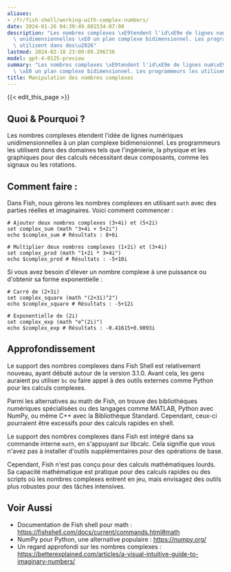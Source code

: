 ```yaml
---
aliases:
- /fr/fish-shell/working-with-complex-numbers/
date: 2024-01-26 04:39:49.601534-07:00
description: "Les nombres complexes \xE9tendent l'id\xE9e de lignes num\xE9riques\
  \ unidimensionnelles \xE0 un plan complexe bidimensionnel. Les programmeurs les\
  \ utilisent dans des\u2026"
lastmod: 2024-02-18 23:09:09.296736
model: gpt-4-0125-preview
summary: "Les nombres complexes \xE9tendent l'id\xE9e de lignes num\xE9riques unidimensionnelles\
  \ \xE0 un plan complexe bidimensionnel. Les programmeurs les utilisent dans des\u2026"
title: Manipulation des nombres complexes
---
```


{{< edit_this_page >}}

## Quoi & Pourquoi ?
Les nombres complexes étendent l'idée de lignes numériques unidimensionnelles à un plan complexe bidimensionnel. Les programmeurs les utilisent dans des domaines tels que l'ingénierie, la physique et les graphiques pour des calculs nécessitant deux composants, comme les signaux ou les rotations.

## Comment faire :
Dans Fish, nous gérons les nombres complexes en utilisant `math` avec des parties réelles et imaginaires. Voici comment commencer :

```fish
# Ajouter deux nombres complexes (3+4i) et (5+2i)
set complex_sum (math "3+4i + 5+2i")
echo $complex_sum # Résultats : 8+6i

# Multiplier deux nombres complexes (1+2i) et (3+4i)
set complex_prod (math "1+2i * 3+4i")
echo $complex_prod # Résultats : -5+10i
```

Si vous avez besoin d'élever un nombre complexe à une puissance ou d'obtenir sa forme exponentielle :

```fish
# Carré de (2+3i)
set complex_square (math "(2+3i)^2")
echo $complex_square # Résultats : -5+12i

# Exponentielle de (2i)
set complex_exp (math "e^(2i)")
echo $complex_exp # Résultats : -0.41615+0.9093i
```

## Approfondissement
Le support des nombres complexes dans Fish Shell est relativement nouveau, ayant débuté autour de la version 3.1.0. Avant cela, les gens auraient pu utiliser `bc` ou faire appel à des outils externes comme Python pour les calculs complexes.

Parmi les alternatives au math de Fish, on trouve des bibliothèques numériques spécialisées ou des langages comme MATLAB, Python avec NumPy, ou même C++ avec la Bibliothèque Standard. Cependant, ceux-ci pourraient être excessifs pour des calculs rapides en shell.

Le support des nombres complexes dans Fish est intégré dans sa commande interne `math`, en s'appuyant sur libcalc. Cela signifie que vous n'avez pas à installer d'outils supplémentaires pour des opérations de base.

Cependant, Fish n'est pas conçu pour des calculs mathématiques lourds. Sa capacité mathématique est pratique pour des calculs rapides ou des scripts où les nombres complexes entrent en jeu, mais envisagez des outils plus robustes pour des tâches intensives.

## Voir Aussi
- Documentation de Fish shell pour math : https://fishshell.com/docs/current/commands.html#math
- NumPy pour Python, une alternative populaire : https://numpy.org/
- Un regard approfondi sur les nombres complexes : https://betterexplained.com/articles/a-visual-intuitive-guide-to-imaginary-numbers/
